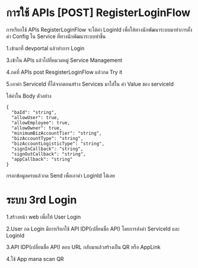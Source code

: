 # การใช้ APIs [POST] RegisterLoginFlow

การเรียกใช้ APIs RegisterLoginFlow จะได้ค่า LoginId  เพื่อให้ทางนักพัฒนาระบบมาทำการตั้งค่า Config ใน Service ที่ทางนักพัฒนาระบบทำขึ้น   


1.เข้ามาที่ devportal แล้วทำการ Login

3.เข้าใน APIs แล้วไปที่หมวดหมู่ Service Management

4.กดที่ APIs post ResgisterLoginFlow แล้วกด Try it 

5.เอาค่า ServiceId ที่ได้จากตอนสร้าง Services  มาใส่ใน ค่า Value ของ serviceId

ใส่ค่าใน Body ตัวอย่าง
```
{
  "baId": "string",
  "allowUser": true,
  "allowEmployee": true,
  "allowOwner": true,
  "minimumBizAccountTier": "string",
  "bizAccountType": "string",
  "bizAccountLogisticType": "string",
  "signInCallback": "string",
  "signOutCallback": "string",
  "appCallback": "string"
}
```
กรอกข้อมูลครบแล้วกด Send เพื่อเอาค่า LoginId ได้เลย


# ระบบ 3rd Login 

1.สร้างหน้า web เพื่อให้ User Login

2.User กด Login มีการเรียกใช้ API IDP(เปลี่ยนชื่อ API) โดยการส่งค่า ServiceId และ LoginId

3.API IDP(เปลี่ยนชื่อ API) ตอบ URL กลับมาแล้วสร้างเป็น QR หรือ AppLink

4.ใช้ App mana scan QR





